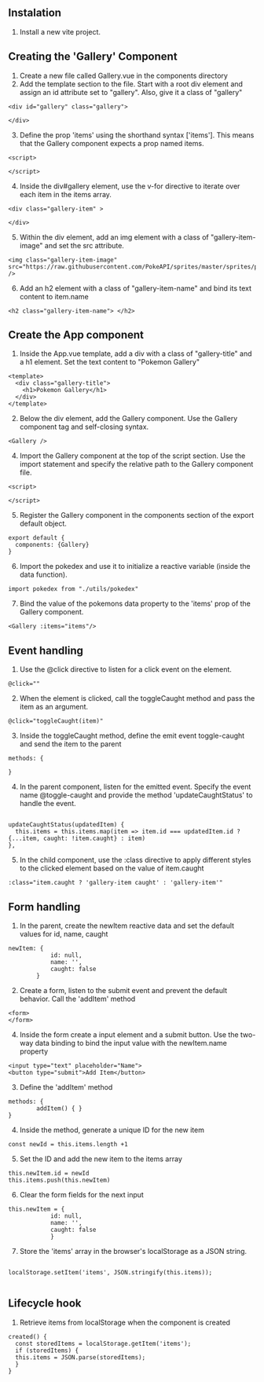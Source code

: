 ## Instalation
1. Install a new vite project.

## Creating the 'Gallery' Component
1. Create a new file called Gallery.vue in the components directory
2. Add the template section to the file. Start with a root div element and assign an id attribute set to "gallery". Also, give it a class of "gallery"
```
<div id="gallery" class="gallery">
  
</div>
```

3. Define the prop 'items' using the shorthand syntax ['items']. This means that the Gallery component expects a prop named items.
```
<script>

</script>
```

4. Inside the div#gallery element, use the v-for directive to iterate over each item in the items array. 
```
<div class="gallery-item" >
  
</div>
```
5. Within the div element, add an img element with a class of "gallery-item-image" and set the src attribute.
```
<img class="gallery-item-image" src="https://raw.githubusercontent.com/PokeAPI/sprites/master/sprites/pokemon/1.png" />
```

6. Add an h2 element with a class of "gallery-item-name" and bind its text content to item.name
```
<h2 class="gallery-item-name"> </h2>
```

## Create the App component

1. Inside the App.vue template, add a div with a class of "gallery-title" and a h1 element. Set the text content to "Pokemon Gallery"
```
<template>
  <div class="gallery-title">
    <h1>Pokemon Gallery</h1>
  </div> 
</template>
```
2. Below the div element, add the Gallery component. Use the Gallery component tag and self-closing syntax.
```
<Gallery />
```

4. Import the Gallery component at the top of the script section. Use the import statement and specify the relative path to the Gallery component file.
```
<script>

</script>
```
5. Register the Gallery component in the components section of the export default object.
```
export default {
  components: {Gallery}
}
```
6. Import the pokedex and use it to initialize a reactive variable (inside the data function). 
```
import pokedex from "./utils/pokedex"
```

7. Bind the value of the pokemons data property to the 'items' prop of the Gallery component.
```
<Gallery :items="items"/>
```



## Event handling

1. Use the @click directive to listen for a click event on the element.
```
@click=""
```

2. When the element is clicked, call the toggleCaught method and pass the item as an argument.
```
@click="toggleCaught(item)"
```

3. Inside the toggleCaught method, define the emit event toggle-caught and send the item to the parent 
```
methods: {
 
}
```

4. In the parent component, listen for the emitted event. Specify the event name @toggle-caught and provide the method 'updateCaughtStatus' to handle the event.

``` @toggle-caught="updateCaughtStatus"
```
```
updateCaughtStatus(updatedItem) {
  this.items = this.items.map(item => item.id === updatedItem.id ? {...item, caught: !item.caught} : item)
},
```

5. In the child component, use the :class directive to apply different styles to the clicked element based on the value of item.caught 
```
:class="item.caught ? 'gallery-item caught' : 'gallery-item'"
```

## Form handling
1. In the parent, create the newItem reactive data and set the default values for id, name, caught
```
newItem: {
            id: null,
            name: '',
            caught: false
        }
```

2. Create a form,  listen to the submit event and prevent the default behavior. Call the 'addItem' method
```
<form>
</form>
```

4. Inside the form create a input element and a submit button. Use the two-way data binding to bind the input value with the newItem.name property
```
<input type="text" placeholder="Name">
<button type="submit">Add Item</button>
```

3. Define the 'addItem' method
```
methods: {
        addItem() { }
}
```
4. Inside the method, generate a unique ID for the new item
```
const newId = this.items.length +1
```

5. Set the ID and add the new item to the items array
```
this.newItem.id = newId
this.items.push(this.newItem)
```

6. Clear the form fields for the next input
```
this.newItem = {
            id: null,
            name: '',
            caught: false
            }
```

7. Store the 'items' array in the browser's localStorage as a JSON string.
```

localStorage.setItem('items', JSON.stringify(this.items));
      
```


## Lifecycle hook
1. Retrieve items from localStorage when the component is created
```
created() {
  const storedItems = localStorage.getItem('items');
  if (storedItems) {
  this.items = JSON.parse(storedItems);
  }
}
```



